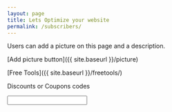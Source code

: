 ```yaml
---
layout: page
title: Lets Optimize your website
permalink: /subscribers/
---
```


Users can add a picture on this page and a description.

[Add picture button]({{ site.baseurl }}/picture)

[Free Tools]({{ site.baseurl }}/freetools/)

Discounts or Coupons codes

<input id="codes" names="codes" value="" />